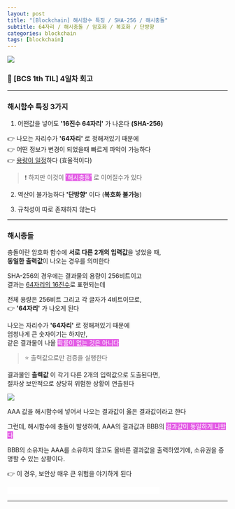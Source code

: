 ```yaml
---
layout: post
title: "[Blockchain] 해시함수 특징 / SHA-256 / 해시충돌"
subtitle: 64자리 / 해시충돌 / 암호화 / 복호화 / 단방향
categories: blockchain
tags: [blockchain]
---
```


![](https://velog.velcdn.com/images/-__-/post/95d13f8f-2d1f-449d-b638-a12478c0cbbb/image.png)

### 🦁 [BCS 1th TIL] 4일차 회고

---

### 해시함수 특징 3가지

1. 어떤값을 넣어도 **'16진수 64자리'** 가 나온다 **(SHA-256)**

👉 나오는 자리수가 **'64자리'** 로 정해져있기 때문에<br>
👉 어떤 정보가 변경이 되었을때 빠르게 파악이 가능하다<br>
👉 <u>용량이 일정</u>하다 (효율적이다)

> ❗ 하지만 이것이 <span style="background-color:#E35BE5; color:#fff;">'해시충돌'</span> 로 이어질수가 있다

2. 역산이 불가능하다 **'단방향'** 이다 (**복호화 불가능**)

3. 규칙성이 따로 존재하지 않는다

---

### 해시충돌

충돌이란 암호화 함수에 **서로 다른 2개의 입력값**을 넣었을 때, <br>
**동일한 출력값**이 나오는 경우를 의미한다

SHA-256의 경우에는 결과물의 용량이 256비트이고<br>
결과는 <u>64자리의 16진수</u>로 표현되는데

전체 용량은 256비트 그리고 각 글자가 4비트이므로,<br>
👉 **'64자리'** 가 나오게 된다

나오는 자리수가 **'64자리'** 로 정해져있기 때문에<br>
엄청나게 큰 숫자이기는 하지만, <br>
같은 결과물이 나올 <span style="background-color:#E35BE5; color:#fff;">확률이 없는 것은 아니다</span>

> ⭐ 출력값으로만 검증을 실행한다

결과물인 **출력값** 이 각기 다른 2개의 입력값으로 도출된다면,<br>
절차상 보안적으로 상당히 위험한 상황이 연출된다

![](https://velog.velcdn.com/images/-__-/post/a0f7eb62-3434-4139-b2d6-8a8c7457ec7e/image.png)

AAA 값을 해시함수에 넣어서 나오는 결과값이 옳은 결과값이라고 한다

그런데, 해시함수에 충돌이 발생하여, AAA의 결과값과 BBB의 <span style="background-color:#E35BE5; color:#fff;">결과값이 동일하게 나왔다</span>

BBB의 소유자는 AAA를 소유하지 않고도 올바른 결과값을 출력하였기에, 소유권을 증명할 수 있는 상황이다.

👉 이 경우, 보안상 매우 큰 위험을 야기하게 된다

<span style="background-color:#fff; color:#fff;">블록체인 스쿨 1기 / 멋쟁이사자처럼 / 멋사 / 프로젝트라이언</span>

---
